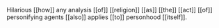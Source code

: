 Hilarious [[how]] any analysis [[of]] [[religion]] [[as]] [[the]] [[act]] [[of]] personifying agents [[also]] applies [[to]] personhood [[itself]].
